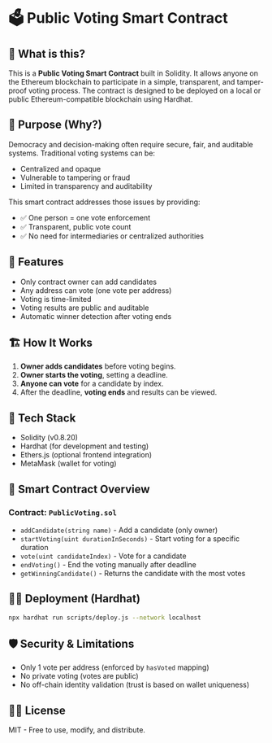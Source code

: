 # 🗳️ Public Voting Smart Contract

## 📘 What is this?

This is a **Public Voting Smart Contract** built in Solidity. It allows anyone on the Ethereum blockchain to participate in a simple, transparent, and tamper-proof voting process. The contract is designed to be deployed on a local or public Ethereum-compatible blockchain using Hardhat.

## 🎯 Purpose (Why?)

Democracy and decision-making often require secure, fair, and auditable systems. Traditional voting systems can be:

- Centralized and opaque
- Vulnerable to tampering or fraud
- Limited in transparency and auditability

This smart contract addresses those issues by providing:

- ✅ One person = one vote enforcement
- ✅ Transparent, public vote count
- ✅ No need for intermediaries or centralized authorities

## 🔧 Features

- Only contract owner can add candidates
- Any address can vote (one vote per address)
- Voting is time-limited
- Voting results are public and auditable
- Automatic winner detection after voting ends

## 🏗️ How It Works

1. **Owner adds candidates** before voting begins.
2. **Owner starts the voting**, setting a deadline.
3. **Anyone can vote** for a candidate by index.
4. After the deadline, **voting ends** and results can be viewed.

## 🧪 Tech Stack

- Solidity (v0.8.20)
- Hardhat (for development and testing)
- Ethers.js (optional frontend integration)
- MetaMask (wallet for voting)

## 📜 Smart Contract Overview

### Contract: `PublicVoting.sol`

- `addCandidate(string name)` - Add a candidate (only owner)
- `startVoting(uint durationInSeconds)` - Start voting for a specific duration
- `vote(uint candidateIndex)` - Vote for a candidate
- `endVoting()` - End the voting manually after deadline
- `getWinningCandidate()` - Returns the candidate with the most votes

## 🧑‍💻 Deployment (Hardhat)

```bash
npx hardhat run scripts/deploy.js --network localhost
```

## 🛡️ Security & Limitations

- Only 1 vote per address (enforced by `hasVoted` mapping)
- No private voting (votes are public)
- No off-chain identity validation (trust is based on wallet uniqueness)

## 👨‍💼 License

MIT - Free to use, modify, and distribute.
